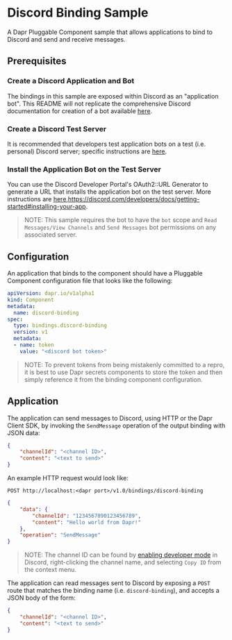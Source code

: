 # Discord Binding Sample

A Dapr Pluggable Component sample that allows applications to bind to Discord and send and receive messages.

## Prerequisites

### Create a Discord Application and Bot

The bindings in this sample are exposed within Discord as an "application bot". This README will not replicate the comprehensive Discord documentation for creation of a bot available [here](https://discord.com/developers/docs/intro).

### Create a Discord Test Server

It is recommended that developers test application bots on a test (i.e. personal) Discord server; specific instructions are [here](https://support.discord.com/hc/en-us/articles/204849977-How-do-I-create-a-server-).

### Install the Application Bot on the Test Server

You can use the Discord Developer Portal's OAuth2::URL Generator to generate a URL that installs the application bot on the test server.  More instructions are [here](),https://discord.com/developers/docs/getting-started#installing-your-app. 

> NOTE: This sample requires the bot to have the `bot` scope and `Read Messages/View Channels` and `Send Messages` bot permissions on any associated server.

## Configuration

An application that binds to the component should have a Pluggable Component configuration file that looks like the following:

```yaml
apiVersion: dapr.io/v1alpha1
kind: Component
metadata:
  name: discord-binding
spec:
  type: bindings.discord-binding
  version: v1
  metadata:
  - name: token
    value: "<discord bot token>"
```

> NOTE: To prevent tokens from being mistakenly committed to a repro, it is best to use Dapr secrets components to store the token and then simply reference it from the binding component configuration.

## Application

The application can send messages to Discord, using HTTP or the Dapr Client SDK, by invoking the `SendMessage` operation of the output binding with JSON data:

```json
{
    "channelId": "<channel ID>",
    "content": "<text to send>"
}
```

An example HTTP request would look like:

`POST http://localhost:<dapr port>/v1.0/bindings/discord-binding`

```json
{
    "data": {         
        "channelId": "1234567890123456789",
        "content": "Hello world from Dapr!"
    },
    "operation": "SendMessage"
}
```

>NOTE: The channel ID can be found by [enabling developer mode](https://discord.com/developers/docs/game-sdk/store#application-test-mode) in Discord, right-clicking the channel name, and selecting `Copy ID` from the context menu.

The application can read messages sent to Discord by exposing a `POST` route that matches the binding name (i.e. `discord-binding`), and accepts a JSON body of the form:

```json
{
    "channelId": "<channel ID>",
    "content": "<text to send>"
}
```
